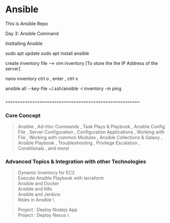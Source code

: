 # Ansible
This is Ansible Repo

Day 3:
Ansible Command


Insttalling Ansible

sudo apt update
sudo apt install ansible

create inventory file --> vim inventory [To store the the IP Address of the server] 

nano inventory  ctrl o , enter , ctrl x

ansible all --key-file ~/.ssh/ansible -i inventory -m ping



### -------------------------------------------------------
### Core Concept
> Ansible , 
> Ad-Hoc Commands ,
> Task Plays & Playbook , 
> Ansible Config File , 
> Server Configuration , 
> Configuration Applications , 
> Working with File , 
> Working with common Modules , 
> Ansible Collections & Galaxy ,
> Ansible Playbook , 
> Troubleshooting , 
> Privilege Escalation , 
> Conditionals , and more!

### Advanced Topics & Integration with other Technologies

> Dynamic Inventory for EC2 \
> Execute Ansible Playbook with terraform \
> Ansible and Docker \
> Ansible and K8s \
> Ansible and Jenkins \
> Roles in Ansible \

> Project : Deploy Nodejs App \
> Project : Deploy Nexus \


